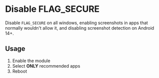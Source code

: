# Disable FLAG_SECURE
Disable `FLAG_SECURE` on all windows, enabling screenshots in apps that normally wouldn\'t allow it, and disabling screenshot detection on Android 14+.

## Usage
1. Enable the module
2. Select **ONLY** recommended apps
3. Reboot
